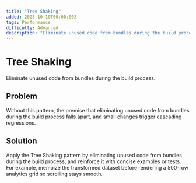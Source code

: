 ```yaml
---
title: "Tree Shaking"
added: 2025-10-10T00:00:00Z
tags: Performance
difficulty: Advanced
description: "Eliminate unused code from bundles during the build process."
---
```

# Tree Shaking

Eliminate unused code from bundles during the build process.

## Problem

Without this pattern, the premise that eliminating unused code from bundles during the build process falls apart, and small changes trigger cascading regressions.

## Solution

Apply the Tree Shaking pattern by eliminating unused code from bundles during the build process, and reinforce it with concise examples or tests. For example, memoize the transformed dataset before rendering a 500-row analytics grid so scrolling stays smooth.

